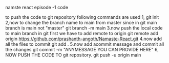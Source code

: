 namste react episode -1 code

to push the code to git repository following commands are used 
1, git init
2,now to change the branch name to main from master since in git main branch is main not "master"
    git branch -m main
3.now push the local code to main branch in git first we have to add remote to origin 
    git remote add origin https://github.com/prashanth-angoth/Namaste-React.git
4.now add all the files to commit 
    git add .
5.now add acommit message and commit all the changes
    git commit -m "ANYMESSAGE YOU CAN PROVIDE HERE"
6, NOW PUSH THE CODE TO git repository.
    git push -u origin main
